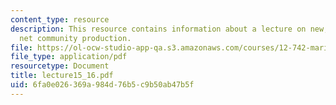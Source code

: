 ```yaml
---
content_type: resource
description: This resource contains information about a lecture on new, export, and
  net community production.
file: https://ol-ocw-studio-app-qa.s3.amazonaws.com/courses/12-742-marine-chemistry-fall-2006/6fa0e026369a984d76b5c9b50ab47b5f_lecture15_16.pdf
file_type: application/pdf
resourcetype: Document
title: lecture15_16.pdf
uid: 6fa0e026-369a-984d-76b5-c9b50ab47b5f
---
```

